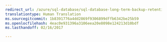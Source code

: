 ```yaml
---
redirect_url: /azure/sql-database/sql-database-long-term-backup-retention-configure
translationtype: Human Translation
ms.sourcegitcommit: 1b8391776a4dd2869f9306899dffb6342be25b59
ms.openlocfilehash: 4eac0e931396a3106eea20e8098e124213d10bdf
ms.lasthandoff: 02/16/2017

--- 
```

